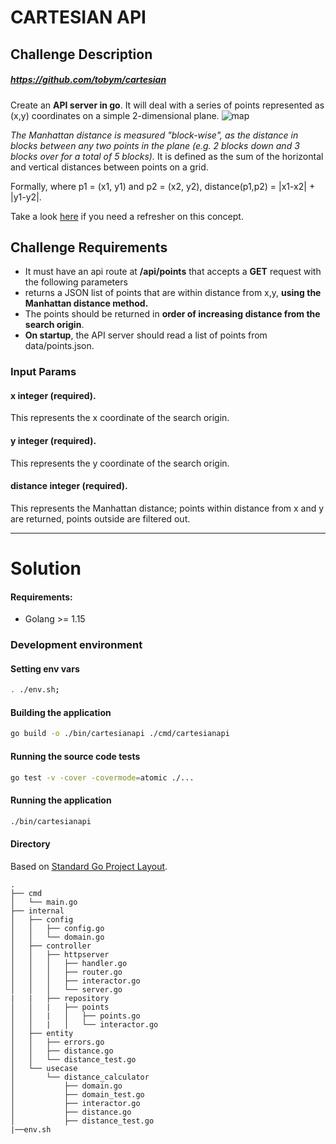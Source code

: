 # CARTESIAN API 
## Challenge Description
##### https://github.com/tobym/cartesian

Create an **API server in go**. It will deal with a series of points represented as (x,y) coordinates on a simple 2-dimensional plane.
![map](https://www.101computing.net/wp/wp-content/uploads/taxicab-manhattan-grid-layout-paths.gif)

*The Manhattan distance is measured "block-wise", as the distance in blocks between any two points in the plane (e.g. 2 blocks down and 3 blocks over for a total of 5 blocks).* It is defined as the sum of the horizontal and vertical distances between points on a grid. 

Formally, where p1 = (x1, y1) and p2 = (x2, y2), distance(p1,p2) = |x1-x2| + |y1-y2|.

Take a look 
[here](http://en.wikipedia.org/wiki/Cartesian_coordinate_system)  if you need a refresher on this concept.

## Challenge Requirements
- It must have an api route at **/api/points** that accepts a **GET** request with the following parameters 
- returns a JSON list of points that are within distance from x,y, **using the Manhattan distance method.** 
- The points should be returned in **order of increasing distance from the search origin**.
- **On startup**, the API server should read a list of points from data/points.json.

### Input Params
#### **x integer** (required). 
This represents the x coordinate of the search origin.
#### **y integer** (required). 
This represents the y coordinate of the search origin.
#### **distance integer** (required). 
This represents the Manhattan distance; points within distance from x and y are returned, points outside are filtered out.

__________
# Solution
#### Requirements:
- Golang >= 1.15

### Development environment
#### Setting env vars
```bash
. ./env.sh;
```

#### Building the application
```bash
go build -o ./bin/cartesianapi ./cmd/cartesianapi
```
#### Running the source code tests
```bash
go test -v -cover -covermode=atomic ./...
```
#### Running the application
```bash
./bin/cartesianapi
```

#### Directory
Based on [Standard Go Project Layout](https://github.com/golang-standards/project-layout).
```
.
├── cmd
│   └── main.go
├── internal
│   ├── config
│   │   ├── config.go
│   │   └── domain.go
│   ├── controller
│   │   ├── httpserver
│   │   │   ├── handler.go
│   │   │   ├── router.go
│   │   │   ├── interactor.go
│   │   │   └── server.go
|	|	├── repository
│   │   |	├── points
│   │   |	│   ├── points.go
│   │   |	│   └── interactor.go
│   ├── entity
│   │   ├── errors.go
│   │   ├── distance.go
│   │   └── distance_test.go
│   └── usecase
│       └── distance_calculator
│           ├── domain.go
│           ├── domain_test.go
│           ├── interactor.go
│           ├── distance.go
│           ├── distance_test.go
|──env.sh
```

